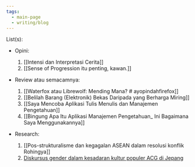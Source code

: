 ```yaml
---
tags:
  - main-page
  - writing/blog
---
```

List(s):
- Opini:
	1. [[Intensi dan Interpretasi Cerita]]
	2. [[Sense of Progression itu penting, kawan.]]

- Review atau semacamnya:
	1. [[Waterfox atau Librewolf: Mending Mana? # ayopindahfirefox]]
	2. [[Belilah Barang (Elektronik) Bekas Daripada yang Berharga Miring]]
	3. [[Saya Mencoba Aplikasi Tulis Menulis dan Manajemen Pengetahuan]]
	4. [[Bingung Apa Itu Aplikasi Manajemen Pengetahuan_ Ini Bagaimana Saya Menggunakannya]]

- Research:
	1. [[Pos-strukturalisme dan kegagalan ASEAN dalam resolusi konflik Rohingya]]
	2. [Diskursus gender dalam kesadaran kultur populer ACG di Jepang](Diskursus%20gender%20dalam%20kesadaran%20kultur%20populer%20ACG%20di%20Jepang.md)

